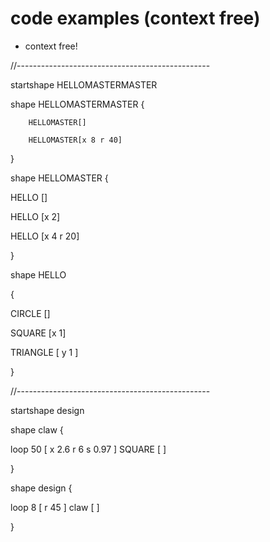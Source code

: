 # code examples (context free)

*   context free!

//------------------------------------------------

startshape HELLOMASTERMASTER

shape HELLOMASTERMASTER {

        HELLOMASTER[]

        HELLOMASTER[x 8 r 40]

}

shape HELLOMASTER {

   HELLO []

   HELLO [x 2]

   HELLO [x 4 r 20]

}

shape HELLO

{

  CIRCLE []

  SQUARE [x 1]  

  TRIANGLE [ y 1 ] 

}

//------------------------------------------------

startshape design

shape claw {

  loop 50 [ x 2.6 r 6 s 0.97 ] SQUARE [ ]

}

shape design {

  loop 8 [ r 45 ] claw [ ] 

}